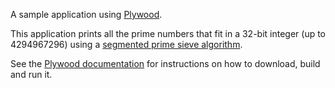 A sample application using [Plywood](https://plywood.arc80.com/).

This application prints all the prime numbers that fit in a 32-bit integer (up to 4294967296) using a [segmented prime sieve algorithm](https://en.wikipedia.org/wiki/Sieve_of_Eratosthenes#Segmented_sieve).

See the [Plywood documentation](https://plywood.arc80.com/docs/Developing/NewRepos) for instructions on how to download, build and run it.
